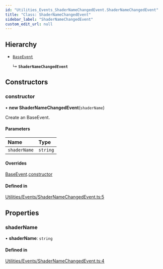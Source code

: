```yaml
---
id: "Utilities_Events_ShaderNameChangedEvent.ShaderNameChangedEvent"
title: "Class: ShaderNameChangedEvent"
sidebar_label: "ShaderNameChangedEvent"
custom_edit_url: null
---
```




## Hierarchy

- [`BaseEvent`](../Utilities_BaseEvent.BaseEvent)

  ↳ **`ShaderNameChangedEvent`**

## Constructors

### constructor

• **new ShaderNameChangedEvent**(`shaderName`)

Create an BaseEvent.

#### Parameters

| Name | Type |
| :------ | :------ |
| `shaderName` | `string` |

#### Overrides

[BaseEvent](../Utilities_BaseEvent.BaseEvent).[constructor](../Utilities_BaseEvent.BaseEvent#constructor)

#### Defined in

[Utilities/Events/ShaderNameChangedEvent.ts:5](https://github.com/ZeaInc/zea-engine/blob/87b3133d3/src/Utilities/Events/ShaderNameChangedEvent.ts#L5)

## Properties

### shaderName

• **shaderName**: `string`

#### Defined in

[Utilities/Events/ShaderNameChangedEvent.ts:4](https://github.com/ZeaInc/zea-engine/blob/87b3133d3/src/Utilities/Events/ShaderNameChangedEvent.ts#L4)

